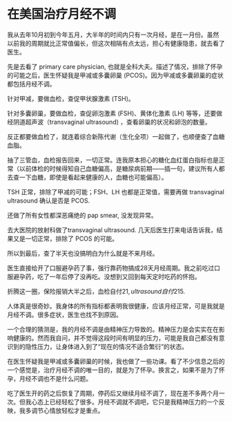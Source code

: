 # 在美国治疗月经不调


我从去年10月初到今年五月，大半年的时间内只有一次月经，是在一月份。虽然以前我的周期就比正常值偏长，但这次相隔有点太远，担心有健康隐患，就去看了医生。

先是去看了 primary care physician, 也就是全科大夫。描述了情况，排除了怀孕的可能之后，医生怀疑我是甲减或多囊卵巢 (PCOS)。因为甲减或多囊卵巢的症状都包括月经不调。

针对甲减，要做血检，查促甲状腺激素 (TSH)。

针对多囊卵巢，要做血检，查促卵泡激素 (FSH)、黄体化激素 (LH) 等等，还要做 经阴道超声波（transvaginal  ultrasound) ，查看卵巢的状况和卵泡的数量。

反正都要做血检了，就连着综合新陈代谢（生化全项）一起做了，也顺便查了血糖血脂。

抽了三管血，血检报告回来，一切正常。连我原本担心的糖化血红蛋白指标也是正常（以前体检的时候得知自己血糖偏高，是糖尿病前期——插一句，建议所有人都去查一下血糖，即使是看起来健康的人，血糖也可能偏高）。

TSH 正常，排除了甲减的可能；FSH、LH 也都是正常值，需要再做 transvaginal  ultrasound 确认是否是 PCOS. 

还做了所有女性都深恶痛绝的 pap smear, 没发现异常。

去大医院的放射科做了transvaginal  ultrasound. 几天后医生打来电话告诉我，结果又是一切正常，排除了 PCOS 的可能。

所以到最后，查了半天也没搞明白为什么就是不来月经。

医生直接给开了口服避孕药了事，强行靠药物搞成28天月经周期。我之前吃过口服避孕药，吃了一年后停了没再吃。没想到又回到每天定时吃药的怀抱。

折腾这一圈，保险报销大半之后，血检自付$21,  ultrasound 自付$215. 

人体真是很奇妙。我身体的所有指标都表明我很健康，应该月经正常，可是我就是月经不调。很多症状，医生也找不到原因。

一个合理的猜测是，我的月经不调是由精神压力导致的。精神压力是会实实在在影响健康的。然而我自问，并不觉得这段时间有明显的压力，可能是我自己都没有意识到的隐性压力，让身体进入到了“现在的情况不适合繁衍”的状态。

在医生怀疑我是甲减或多囊卵巢的时候，我也做了一些功课。看了不少信息之后的一个感觉是，治疗月经不调的唯一目的，就是为了怀孕。换言之，如果不是为了怀孕，月经不调也不是什么问题。

吃了医生开的药之后恢复了周期，停药后又继续月经不调了，现在差不多两个月一次。但我心态上已经轻松了很多。月经不调就不调吧，它只是我精神压力的一个反映，我多调节心情放轻松才是重点。
